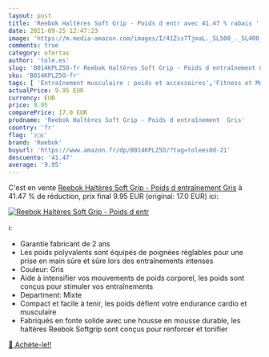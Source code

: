 ```yaml
---
layout: post
title: 'Reebok Haltères Soft Grip - Poids d entr avec 41.47 % rabais '
date: 2021-09-25 12:47:23
image: 'https://m.media-amazon.com/images/I/41Zss7TjmaL._SL500_._SL400_.jpg'
comments: true
category: ofertas
author: 'tole.es'
slug: 'B014KPLZ5O-fr Reebok Haltères Soft Grip - Poids d entraînement Gris'
sku: 'B014KPLZ5O-fr'
tags: [ 'Entraînement musculaire : poids et accessoires','Fitness et Musculation','Haltères','Musculation','Sports et Loisirs','reebok', ]
actualPrice: 9.95 EUR
currency: EUR
price: 9.95
comparePrice: 17.0 EUR
prodname: 'Reebok Haltères Soft Grip - Poids d entraînement  Gris'
country: 'fr'
flag: '🇫🇷'
brand: 'Reebok'
buyurl: 'https://www.amazon.fr/dp/B014KPLZ5O/?tag=tolees0d-21'
descuento: '41.47'
average: '9.95'
---
```


C'est en vente [Reebok Haltères Soft Grip - Poids d entraînement  Gris](https://www.amazon.fr/dp/B014KPLZ5O/?tag=tolees0d-21)  à  41.47 % de réduction, prix final  9.95 EUR (original: 17.0 EUR) ici:

[![Reebok Haltères Soft Grip - Poids d entr](https://m.media-amazon.com/images/I/41Zss7TjmaL._SL500_._SL400_.jpg)](https://www.amazon.fr/dp/B014KPLZ5O/?tag=tolees0d-21)

ℹ️:

- Garantie fabricant de 2 ans
- Les poids polyvalents sont équipés de poignées réglables pour une prise en main sûre et sûre lors des entraînements intenses
- Couleur: Gris
- Aide à intensifier vos mouvements de poids corporel, les poids sont conçus pour stimuler vos entraînements
- Department: Mixte
- Compact et facile à tenir, les poids défient votre endurance cardio et musculaire
- Fabriqués en fonte solide avec une housse en mousse durable, les haltères Reebok Softgrip sont conçus pour renforcer et tonifier

[🛒 Achète-le!!](https://www.amazon.fr/dp/B014KPLZ5O/?tag=tolees0d-21)
